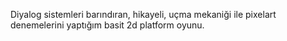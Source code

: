 Diyalog sistemleri barındıran, hikayeli, uçma mekaniği ile pixelart denemelerini yaptığım basit 2d platform oyunu. 
